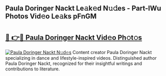 ## Paula Doringer Nackt Le𝚊k𝚎d N𝚞𝚍es - Part-lWu Photos Vid𝚎o Le𝚊ks pFnGM

# <h2><a href="http://fb95zsv.evod.top/?m=Paula+Doringer+Nackt">🔗 👉🔴 Paula Doringer Nackt Vid𝚎o Ph𝚘t𝚘s</a></h2>

[![Paula Doringer Nackt N𝚞d𝚎s](https://i.imgur.com/8V9OHl7.gif)](http://fb95zsv.evod.top/?m=Paula+Doringer+Nackt)
Content creator Paula Doringer Nackt specializing in dance and lifestyle-inspired videos. Distinguished author Paula Doringer Nackt, recognized for their insightful writings and contributions to literature. 
